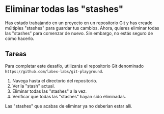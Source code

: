 # Eliminar todas las "stashes"

Has estado trabajando en un proyecto en un repositorio Git y has creado múltiples "stashes" para guardar tus cambios. Ahora, quieres eliminar todas las "stashes" para comenzar de nuevo. Sin embargo, no estás seguro de cómo hacerlo.

## Tareas

Para completar este desafío, utilizarás el repositorio Git denominado `https://github.com/labex-labs/git-playground`.

1. Navega hasta el directorio del repositorio.
2. Ver la "stash" actual.
3. Eliminar todas las "stashes" a la vez.
4. Verificar que todas las "stashes" hayan sido eliminadas.

Las "stashes" que acabas de eliminar ya no deberían estar allí.
